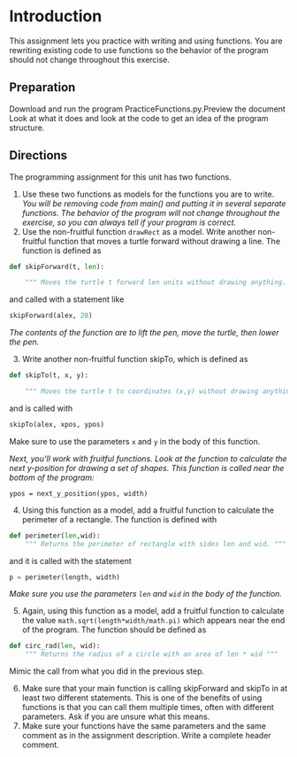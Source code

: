 # Introduction
This assignment lets you practice with writing and using functions. You are rewriting existing code to use functions so the behavior of the program should not change throughout this exercise.

## Preparation
Download and run the program PracticeFunctions.py.Preview the document Look at what it does and look at the code to get an idea of the program structure.

## Directions
The programming assignment for this unit has two functions.

1. Use these two functions as models for the functions you are to write.  
*You will be removing code from main() and putting it in several separate functions. The behavior of the program will not change throughout the exercise, so you can always tell if your program is correct.*
2. Use the non-fruitful function `drawRect` as a model. Write another non-fruitful function that moves a turtle forward without drawing a line. The function is defined as
```python
def skipForward(t, len):

    """ Moves the turtle t forward len units without drawing anything. """
```
and called with a statement like
```python
skipForward(alex, 20)
```
*The contents of the function are to lift the pen, move the turtle, then lower the pen.*

3. Write another non-fruitful function skipTo, which is defined as
```python
def skipTo(t, x, y):

    """ Moves the turtle t to coordinates (x,y) without drawing anything. """
```
and is called with
```python
skipTo(alex, xpos, ypos)
```
Make sure to use the parameters `x` and `y` in the body of this function.

*Next, you'll work with fruitful functions. Look at the function to calculate the next y-position for drawing a set of shapes. This function is called near the bottom of the program:*

```ypos = next_y_position(ypos, width)```

4. Using this function as a model, add a fruitful function to calculate the perimeter of a rectangle. The function is defined with
```python
def perimeter(len,wid):
    """ Returns the perimeter of rectangle with sides len and wid. """
```
and  it is called with the statement
```python
p = perimeter(length, width)
```
*Make sure you use the parameters `len` and `wid` in the body of the function.*

5. Again, using this function as a model, add a fruitful function to calculate the value `math.sqrt(length*width/math.pi)` which appears near the end of the program. The function should be defined as
```python
def circ_rad(len, wid):
    """ Returns the radius of a circle with an area of len * wid """
```
Mimic the call from what you did in the previous step.

6. Make sure that your main function is calling skipForward and skipTo in at least two different statements. This is one of the benefits of using functions is that you can call them multiple times, often with different parameters. Ask if you are unsure what this means.
7. Make sure your functions have the same parameters and the same comment as in the assignment description. Write a complete header comment.
